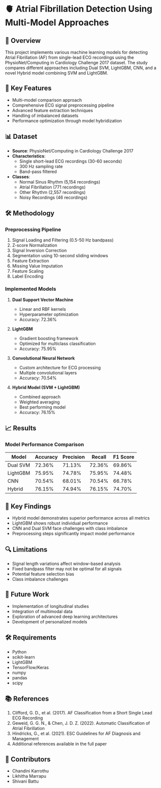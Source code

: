 # 🫀 Atrial Fibrillation Detection Using Multi-Model Approaches

## 📌 Overview
This project implements various machine learning models for detecting Atrial Fibrillation (AF) from single-lead ECG recordings using the PhysioNet/Computing in Cardiology Challenge 2017 dataset. The study compares different approaches including Dual SVM, LightGBM, CNN, and a novel Hybrid model combining SVM and LightGBM.

## 🎯 Key Features
- Multi-model comparison approach
- Comprehensive ECG signal preprocessing pipeline
- Advanced feature extraction techniques
- Handling of imbalanced datasets
- Performance optimization through model hybridization

## 📊 Dataset
- **Source**: PhysioNet/Computing in Cardiology Challenge 2017
- **Characteristics**:
  - Single short-lead ECG recordings (30-60 seconds)
  - 300 Hz sampling rate
  - Band-pass filtered
- **Classes**:
  - Normal Sinus Rhythm (5,154 recordings)
  - Atrial Fibrillation (771 recordings)
  - Other Rhythm (2,557 recordings)
  - Noisy Recordings (46 recordings)

## 🛠️ Methodology

### Preprocessing Pipeline
1. Signal Loading and Filtering (0.5-50 Hz bandpass)
2. Z-score Normalization
3. Signal Inversion Correction
4. Segmentation using 10-second sliding windows
5. Feature Extraction
6. Missing Value Imputation
7. Feature Scaling
8. Label Encoding

### Implemented Models
1. **Dual Support Vector Machine**
   - Linear and RBF kernels
   - Hyperparameter optimization
   - Accuracy: 72.36%

2. **LightGBM**
   - Gradient boosting framework
   - Optimized for multiclass classification
   - Accuracy: 75.95%

3. **Convolutional Neural Network**
   - Custom architecture for ECG processing
   - Multiple convolutional layers
   - Accuracy: 70.54%

4. **Hybrid Model (SVM + LightGBM)**
   - Combined approach
   - Weighted averaging
   - Best performing model
   - Accuracy: 76.15%

## 📈 Results

### Model Performance Comparison
| Model | Accuracy | Precision | Recall | F1 Score |
|-------|----------|-----------|---------|-----------|
| Dual SVM | 72.36% | 71.13% | 72.36% | 69.86% |
| LightGBM | 75.95% | 74.78% | 75.95% | 74.48% |
| CNN | 70.54% | 68.01% | 70.54% | 66.78% |
| Hybrid | 76.15% | 74.94% | 76.15% | 74.70% |

## 🚀 Key Findings
- Hybrid model demonstrates superior performance across all metrics
- LightGBM shows robust individual performance
- CNN and Dual SVM face challenges with class imbalance
- Preprocessing steps significantly impact model performance

## 🔍 Limitations
- Signal length variations affect window-based analysis
- Fixed bandpass filter may not be optimal for all signals
- Potential feature selection bias
- Class imbalance challenges

## 🔮 Future Work
- Implementation of longitudinal studies
- Integration of multimodal data
- Exploration of advanced deep learning architectures
- Development of personalized models

## 🛠️ Requirements
- Python
- scikit-learn
- LightGBM
- TensorFlow/Keras
- numpy
- pandas
- scipy

## 📚 References
1. Clifford, G. D., et al. (2017). AF Classification from a Short Single Lead ECG Recording
2. Geweid, G. G. N., & Chen, J. D. Z. (2022). Automatic Classification of Atrial Fibrillation
3. Hindricks, G., et al. (2021). ESC Guidelines for AF Diagnosis and Management
4. Additional references available in the full paper

## 👥 Contributors
- Chandini Karrothu
- Likhitha Marrapu
- Shivani Battu

